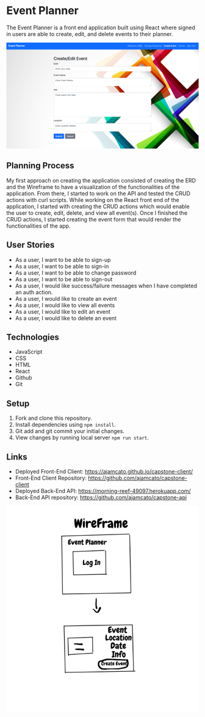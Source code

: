 # Event Planner

The Event Planner is a front end application built using React where signed in users are able to create, edit, and delete events to their planner.

![image](./event.png)

## Planning Process
  My first approach on creating the application consisted of creating the ERD and the Wireframe to have a visualization of the functionalities of the application. From there, I started to work on the API and tested the CRUD actions with curl scripts. While working on the React front end of the application, I started with creating the CRUD actions which would enable the user to create, edit, delete, and view all event(s). Once I finished the CRUD actions, I started creating the event form that would render the functionalities of the app.

  ## User Stories
   - As a user, I want to be able to sign-up
   - As a user, I want to be able to sign-in
   - As a user, I want to be able to change password
   - As a user, I want to be able to sign-out
   - As a user, I would like success/failure messages when I have completed an auth action.
   - As a user, I would like to create an event
   - As a  user, I would like to view all events
   - As a user, I would like to edit an event
   - As a user, I would like to delete an event

## Technologies
  - JavaScript
  - CSS
  - HTML
  - React
  - Github
  - Git

## Setup
  1. Fork and clone this repository.
  2. Install dependencies using `npm install`.
  3. Git add and git commit your initial changes.
  4. View changes by running local server `npm run start`.


## Links
- Deployed Front-End Client: https://ajamcato.github.io/capstone-client/
- Front-End Client Repository: https://github.com/ajamcato/capstone-client
- Deployed Back-End API: https://morning-reef-49097.herokuapp.com/
- Back-End API repository: https://github.com/ajamcato/capstone-api

![image](./CapstoneWireframe.png)
